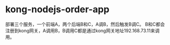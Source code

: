 # kong-nodejs-order-app

部署三个服务，一个前端A，两个后端B和C，A调B，然后触发B调C。
B和C都会注册到kong网关，A调用B，B调用C都是通过kong网关地址192.168.73.11来调用。
